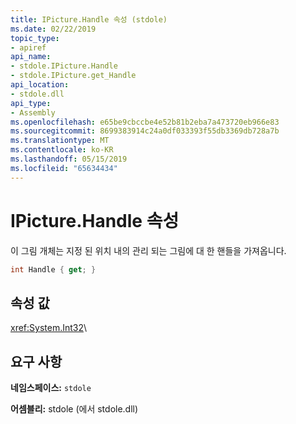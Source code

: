 ```yaml
---
title: IPicture.Handle 속성 (stdole)
ms.date: 02/22/2019
topic_type:
- apiref
api_name:
- stdole.IPicture.Handle
- stdole.IPicture.get_Handle
api_location:
- stdole.dll
api_type:
- Assembly
ms.openlocfilehash: e65be9cbccbe4e52b81b2eba7a473720eb966e83
ms.sourcegitcommit: 8699383914c24a0df033393f55db3369db728a7b
ms.translationtype: MT
ms.contentlocale: ko-KR
ms.lasthandoff: 05/15/2019
ms.locfileid: "65634434"
---
```

# <a name="ipicturehandle-property"></a>IPicture.Handle 속성

이 그림 개체는 지정 된 위치 내의 관리 되는 그림에 대 한 핸들을 가져옵니다.

```csharp
int Handle { get; }
```

## <a name="property-value"></a>속성 값

<xref:System.Int32>\

## <a name="requirements"></a>요구 사항

**네임스페이스:** `stdole`

**어셈블리:** stdole (에서 stdole.dll)
